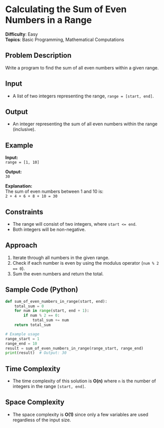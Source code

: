 # Calculating the Sum of Even Numbers in a Range

**Difficulty**: Easy  
**Topics**: Basic Programming, Mathematical Computations

## Problem Description

Write a program to find the sum of all even numbers within a given range.

## Input

- A list of two integers representing the range, `range = [start, end]`.

## Output

- An integer representing the sum of all even numbers within the range (inclusive).

## Example

**Input:**  
`range = [1, 10]`

**Output:**  
`30`

**Explanation:**  
The sum of even numbers between 1 and 10 is:  
`2 + 4 + 6 + 8 + 10 = 30`

## Constraints

- The range will consist of two integers, where `start <= end`.
- Both integers will be non-negative.

## Approach

1. Iterate through all numbers in the given range.
2. Check if each number is even by using the modulus operator (`num % 2 == 0`).
3. Sum the even numbers and return the total.

## Sample Code (Python)

```python
def sum_of_even_numbers_in_range(start, end):
    total_sum = 0
    for num in range(start, end + 1):
        if num % 2 == 0:
            total_sum += num
    return total_sum

# Example usage
range_start = 1
range_end = 10
result = sum_of_even_numbers_in_range(range_start, range_end)
print(result)  # Output: 30
```

## Time Complexity

- The time complexity of this solution is **O(n)** where `n` is the number of integers in the range `[start, end]`.

## Space Complexity

- The space complexity is **O(1)** since only a few variables are used regardless of the input size.